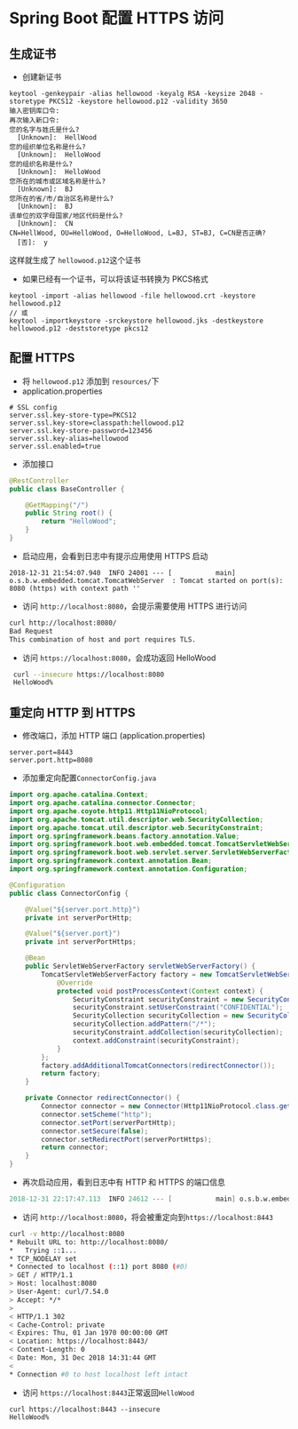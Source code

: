 # Spring Boot 配置 HTTPS 访问

## 生成证书

- 创建新证书

```
keytool -genkeypair -alias hellowood -keyalg RSA -keysize 2048 -storetype PKCS12 -keystore hellowood.p12 -validity 3650
输入密钥库口令:
再次输入新口令:
您的名字与姓氏是什么?
  [Unknown]:  HellWood
您的组织单位名称是什么?
  [Unknown]:  HelloWood
您的组织名称是什么?
  [Unknown]:  HelloWood
您所在的城市或区域名称是什么?
  [Unknown]:  BJ
您所在的省/市/自治区名称是什么?
  [Unknown]:  BJ
该单位的双字母国家/地区代码是什么?
  [Unknown]:  CN
CN=HellWood, OU=HelloWood, O=HelloWood, L=BJ, ST=BJ, C=CN是否正确?
  [否]:  y
```

这样就生成了 `hellowood.p12`这个证书

- 如果已经有一个证书，可以将该证书转换为 PKCS格式

```
keytool -import -alias hellowood -file hellowood.crt -keystore hellowood.p12
// 或
keytool -importkeystore -srckeystore hellowood.jks -destkeystore hellowood.p12 -deststoretype pkcs12
```

## 配置 HTTPS

- 将 `hellowood.p12` 添加到 `resources/`下
- application.properties

```properties
# SSL config
server.ssl.key-store-type=PKCS12
server.ssl.key-store=classpath:hellowood.p12
server.ssl.key-store-password=123456
server.ssl.key-alias=hellowood
server.ssl.enabled=true
```

- 添加接口

```java
@RestController
public class BaseController {

    @GetMapping("/")
    public String root() {
        return "HelloWood";
    }
}
```

- 启动应用，会看到日志中有提示应用使用 HTTPS 启动

```
2018-12-31 21:54:07.940  INFO 24001 --- [           main] o.s.b.w.embedded.tomcat.TomcatWebServer  : Tomcat started on port(s): 8080 (https) with context path ''
```

- 访问 `http://localhost:8080`，会提示需要使用 HTTPS 进行访问
 
```bash
curl http://localhost:8080/
Bad Request
This combination of host and port requires TLS.
```

- 访问 `https://localhost:8080`，会成功返回 HelloWood

```bash
 curl --insecure https://localhost:8080
 HelloWood%
```

## 重定向 HTTP 到 HTTPS

- 修改端口，添加 HTTP 端口 (application.properties)

```dsconfig
server.port=8443
server.port.http=8080
```

- 添加重定向配置`ConnectorConfig.java`

```java
import org.apache.catalina.Context;
import org.apache.catalina.connector.Connector;
import org.apache.coyote.http11.Http11NioProtocol;
import org.apache.tomcat.util.descriptor.web.SecurityCollection;
import org.apache.tomcat.util.descriptor.web.SecurityConstraint;
import org.springframework.beans.factory.annotation.Value;
import org.springframework.boot.web.embedded.tomcat.TomcatServletWebServerFactory;
import org.springframework.boot.web.servlet.server.ServletWebServerFactory;
import org.springframework.context.annotation.Bean;
import org.springframework.context.annotation.Configuration;

@Configuration
public class ConnectorConfig {

    @Value("${server.port.http}")
    private int serverPortHttp;

    @Value("${server.port}")
    private int serverPortHttps;

    @Bean
    public ServletWebServerFactory servletWebServerFactory() {
        TomcatServletWebServerFactory factory = new TomcatServletWebServerFactory() {
            @Override
            protected void postProcessContext(Context context) {
                SecurityConstraint securityConstraint = new SecurityConstraint();
                securityConstraint.setUserConstraint("CONFIDENTIAL");
                SecurityCollection securityCollection = new SecurityCollection();
                securityCollection.addPattern("/*");
                securityConstraint.addCollection(securityCollection);
                context.addConstraint(securityConstraint);
            }
        };
        factory.addAdditionalTomcatConnectors(redirectConnector());
        return factory;
    }

    private Connector redirectConnector() {
        Connector connector = new Connector(Http11NioProtocol.class.getName());
        connector.setScheme("http");
        connector.setPort(serverPortHttp);
        connector.setSecure(false);
        connector.setRedirectPort(serverPortHttps);
        return connector;
    }
}
```

- 再次启动应用，看到日志中有 HTTP 和 HTTPS 的端口信息

```verilog
2018-12-31 22:17:47.113  INFO 24612 --- [           main] o.s.b.w.embedded.tomcat.TomcatWebServer  : Tomcat started on port(s): 8443 (https) 8080 (http) with context path ''
```

- 访问 `http://localhost:8080`，将会被重定向到`https://localhost:8443`

```bash
curl -v http://localhost:8080
* Rebuilt URL to: http://localhost:8080/
*   Trying ::1...
* TCP_NODELAY set
* Connected to localhost (::1) port 8080 (#0)
> GET / HTTP/1.1
> Host: localhost:8080
> User-Agent: curl/7.54.0
> Accept: */*
>
< HTTP/1.1 302
< Cache-Control: private
< Expires: Thu, 01 Jan 1970 00:00:00 GMT
< Location: https://localhost:8443/
< Content-Length: 0
< Date: Mon, 31 Dec 2018 14:31:44 GMT
<
* Connection #0 to host localhost left intact
```
- 访问 `https://localhost:8443`正常返回`HelloWood`
```
curl https://localhost:8443 --insecure
HelloWood%
```
